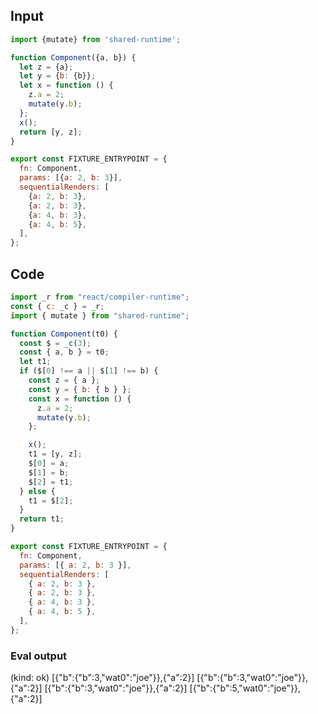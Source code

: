 
## Input

```javascript
import {mutate} from 'shared-runtime';

function Component({a, b}) {
  let z = {a};
  let y = {b: {b}};
  let x = function () {
    z.a = 2;
    mutate(y.b);
  };
  x();
  return [y, z];
}

export const FIXTURE_ENTRYPOINT = {
  fn: Component,
  params: [{a: 2, b: 3}],
  sequentialRenders: [
    {a: 2, b: 3},
    {a: 2, b: 3},
    {a: 4, b: 3},
    {a: 4, b: 5},
  ],
};

```

## Code

```javascript
import _r from "react/compiler-runtime";
const { c: _c } = _r;
import { mutate } from "shared-runtime";

function Component(t0) {
  const $ = _c(3);
  const { a, b } = t0;
  let t1;
  if ($[0] !== a || $[1] !== b) {
    const z = { a };
    const y = { b: { b } };
    const x = function () {
      z.a = 2;
      mutate(y.b);
    };

    x();
    t1 = [y, z];
    $[0] = a;
    $[1] = b;
    $[2] = t1;
  } else {
    t1 = $[2];
  }
  return t1;
}

export const FIXTURE_ENTRYPOINT = {
  fn: Component,
  params: [{ a: 2, b: 3 }],
  sequentialRenders: [
    { a: 2, b: 3 },
    { a: 2, b: 3 },
    { a: 4, b: 3 },
    { a: 4, b: 5 },
  ],
};

```
      
### Eval output
(kind: ok) [{"b":{"b":3,"wat0":"joe"}},{"a":2}]
[{"b":{"b":3,"wat0":"joe"}},{"a":2}]
[{"b":{"b":3,"wat0":"joe"}},{"a":2}]
[{"b":{"b":5,"wat0":"joe"}},{"a":2}]